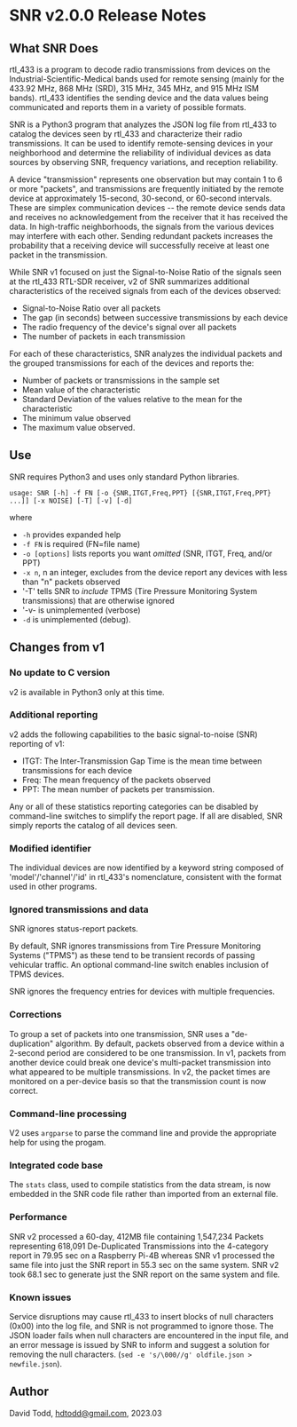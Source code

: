 # SNR v2.0.0 Release Notes

## What SNR Does

rtl\_433 is a program to decode radio transmissions from devices on the Industrial-Scientific-Medical bands used for remote sensing (mainly for the 433.92 MHz, 868 MHz (SRD), 315 MHz, 345 MHz, and 915 MHz ISM bands).  rtl\_433 identifies the sending device and the data values being communicated and reports them in a variety of possible formats.

SNR is a Python3 program that analyzes the JSON log file from rtl\_433 to catalog the devices seen by rtl\_433 and characterize their radio transmissions.  It can be used to identify remote-sensing devices in your neighborhood and determine the reliability of individual devices as data sources by observing SNR, frequency variations, and reception reliability.

A device "transmission" represents one observation but may contain 1 to 6 or more "packets", and transmissions are frequently initiated by the remote device at approximately 15-second, 30-second, or 60-second intervals.  These are simplex communication devices -- the remote device sends data and receives no acknowledgement from the receiver that it has received the data.  In high-traffic neighborhoods, the signals from the various devices may interfere with each other.  Sending redundant packets increases the probability that a receiving device will successfully receive at least one packet in the transmission.

While SNR v1 focused on just the Signal-to-Noise Ratio of the signals seen at the rtl\_433 RTL-SDR receiver, v2 of SNR summarizes additional characteristics of the received signals from each of the devices observed:

*  Signal-to-Noise Ratio over all packets
*  The gap (in seconds) between successive transmissions by each device
*  The radio frequency of the device's signal over all packets
*  The number of packets in each transmission

For each of these characteristics, SNR analyzes the individual packets and the grouped transmissions for each of the devices and reports the:

*  Number of packets or transmissions in the sample set
*  Mean value of the characteristic
*  Standard Deviation of the values relative to the mean for the characteristic
*  The minimum value observed
*  The maximum value observed.

## Use

SNR requires Python3 and uses only standard Python libraries.

`usage: SNR [-h] -f FN [-o {SNR,ITGT,Freq,PPT} [{SNR,ITGT,Freq,PPT} ...]] [-x NOISE] [-T] [-v] [-d]`

where

*  `-h` provides expanded help
*  `-f FN` is required (FN=file name)
*  `-o [options]` lists reports you want *omitted* (SNR, ITGT, Freq, and/or PPT)
*  `-x n`, n an integer, excludes from the device report any devices with less than "n" packets observed
*  '-T' tells SNR to *include* TPMS (Tire Pressure Monitoring System transmissions) that are otherwise ignored
*  '-v- is unimplemented (verbose)
*  `-d` is unimplemented (debug).

## Changes from v1

### No update to C version

v2 is available in Python3 only at this time.  

### Additional reporting

v2 adds the following capabilities to the basic signal-to-noise (SNR) reporting of v1:

*  ITGT: The Inter-Transmission Gap Time is the mean time between transmissions for each device
*  Freq:  The mean frequency of the packets observed
*  PPT: The mean number of packets per transmission.

Any or all of these statistics reporting categories can be disabled by command-line switches to simplify the report page.  If all are disabled, SNR simply reports the catalog of all devices seen.

### Modified identifier

The individual devices are now identified by a keyword string composed of 'model'/'channel'/'id' in rtl\_433's nomenclature, consistent with the format used in other programs.

### Ignored transmissions and data

SNR ignores status-report packets.

By default, SNR ignores transmissions from Tire Pressure Monitoring Systems ("TPMS") as these tend to be transient records of passing vehicular traffic.  An optional command-line switch enables inclusion of TPMS devices.

SNR ignores the frequency entries for devices with multiple frequencies.

### Corrections

To group a set of packets into one transmission, SNR uses a "de-duplication" algorithm.  By default, packets observed from a device within a 2-second period are considered to be one transmission.  In v1, packets from another device could break one device's multi-packet transmission into what appeared to be multiple transmissions.  In v2, the packet times are monitored on a per-device basis so that the transmission count is now correct.

### Command-line processing

V2 uses `argparse` to parse the command line and provide the appropriate help for using the progam.

### Integrated code base

The `stats` class, used to compile statistics from the data stream, is now embedded in the SNR code file rather than imported from an external file.

### Performance

SNR v2 processed a 60-day, 412MB file containing 1,547,234 Packets representing 618,091 De-Duplicated Transmissions into the 4-category report in 79.95 sec on a Raspberry Pi-4B whereas SNR v1 processed the same file into just the SNR report in 55.3 sec on the same system.  SNR v2 took 68.1 sec to generate just the SNR report on the same system and file.

### Known issues

Service disruptions may cause rtl\_433 to insert blocks of null characters (0x00) into the log file, and SNR is not programmed to ignore those.  The JSON loader fails when null characters are encountered in the input file, and an error message is issued by SNR to inform and suggest a solution for removing the null characters.  (`sed -e 's/\000//g' oldfile.json > newfile.json`).

## Author
David Todd, hdtodd@gmail.com, 2023.03
